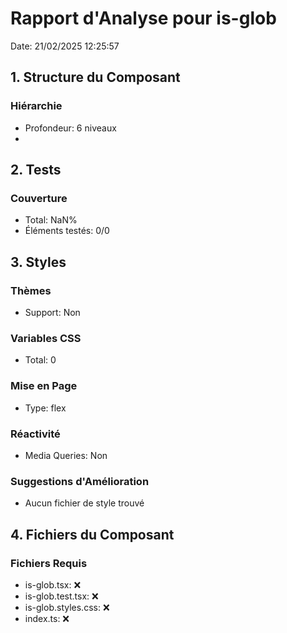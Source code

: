 # Rapport d'Analyse pour is-glob

Date: 21/02/2025 12:25:57

## 1. Structure du Composant

### Hiérarchie

- Profondeur: 6 niveaux
- <https>

## 2. Tests

### Couverture

- Total: NaN%
- Éléments testés: 0/0

## 3. Styles

### Thèmes

- Support: Non

### Variables CSS

- Total: 0

### Mise en Page

- Type: flex

### Réactivité

- Media Queries: Non

### Suggestions d'Amélioration

- Aucun fichier de style trouvé

## 4. Fichiers du Composant

### Fichiers Requis

- is-glob.tsx: ❌
- is-glob.test.tsx: ❌
- is-glob.styles.css: ❌
- index.ts: ❌
